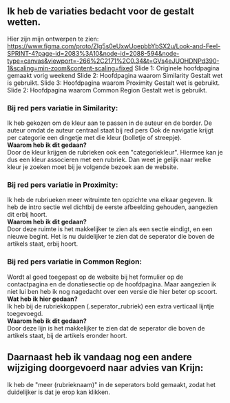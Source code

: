 ## Ik heb de variaties bedacht voor de gestalt wetten.
Hier zijn mijn ontwerpen te zien:
https://www.figma.com/proto/Zlg5s0eUxwUoepbbYbSX2u/Look-and-Feel-SPRINT-4?page-id=2083%3A10&node-id=2088-594&node-type=canvas&viewport=-266%2C2171%2C0.34&t=GVs4eJUOHDNPd390-1&scaling=min-zoom&content-scaling=fixed
Slide 1: Originele hoofdpagina gemaakt vorig weekend
Slide 2: Hoofdpagina waarom Similarity Gestalt wet is gebruikt.
Slide 3: Hoofdpagina waarom Proximity Gestalt wet is gebruikt.
Slide 2: Hoofdpagina waarom Common Region Gestalt wet is gebruikt.

### Bij red pers variatie in Similarity:

Ik heb gekozen om de kleur aan te passen in de auteur en de border.
De auteur omdat de auteur centraal staat bij red pers
Ook de navigatie krijgt per categorie  een dingetje met die kleur (bolletje of streepje).  
**Waarom heb ik dit gedaan?**  
Door de kleur krijgen de rubrieken ook een "categoriekleur". Hiermee kan je dus een kleur associeren met een rubriek. Dan weet je gelijk naar welke kleur je zoeken moet bij je volgende bezoek aan de website.


### Bij red pers variatie in Proximity:

Ik heb de rubriueken meer witruimte ten opzichte vna elkaar gegeven.
Ik heb de intro sectie wel dichtbij de eerste afbeelding gehouden, aangezien dit erbij hoort.  
**Waarom heb ik dit gedaan?**  
Door deze ruimte is het makkelijker te zien als een sectie eindigt, en een nieuwe begint. Het is nu duidelijker te zien dat de seperator die boven de artikels staat, erbij hoort.

### Bij red pers variatie in Common Region:

Wordt al goed toegepast op de website bij het formulier op de contactpagina en de donatiesectie op de hoofdpagina. Maar aangezien ik niet lui ben heb ik nog nagedacht over een versie die hier beter op scoort.  
**Wat heb ik hier gedaan?**  
Ik heb bij de rubriekkoppen (.seperator_rubriek) een extra verticaal lijntje toegevoegd.  
**Waarom heb ik dit gedaan?**  
Door deze lijn is het makkelijker te zien dat de seperator die boven de artikels staat, bij de artikels eronder hoort.


## Daarnaast heb ik vandaag nog een andere wijziging doorgevoerd naar advies van Krijn:
Ik heb de "meer (rubrieknaam)" in de seperators bold gemaakt, zodat het duidelijker is dat je erop kan klikken.